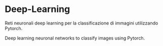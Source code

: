 # Deep-Learning
Reti neuronali deep learning per la classificazione di immagini utilizzando Pytorch.

Deep learning neuronal networks to classify images using Pytorch.

